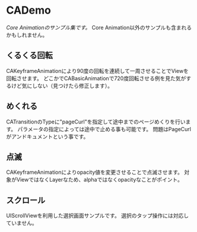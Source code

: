 # CADemo
*Core Animationのサンプル集です。*
Core Animation以外のサンプルも含まれるかもしれません。

## くるくる回転
CAKeyframeAnimationにより90度の回転を連続して一周させることでViewを回転させます。
どこかでCABasicAnimationで720度回転させる例を見た気がするけど気にしない（見つけたら修正します）。

## めくれる
CATransitionのTypeに"pageCurl"を指定して途中までのページめくりを行います。
パラメータの指定によっては途中で止める事も可能です。
問題はPageCurlがアンドキュメントという事です。

## 点滅
CAKeyframeAnimationによりopacity値を変更させることで点滅させます。
対象がViewではなくLayerなため、alphaではなくopacityなことがポイント。

## スクロール
UIScrollViewを利用した選択画面サンプルです。
選択のタップ操作には対応していません。
